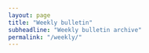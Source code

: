 ```yaml
---
layout: page
title: "Weekly bulletin"
subheadline: "Weekly bulletin archive"
permalink: "/weekly/"
---
```


<div id="nlist">
</div>

<script>
  holy12archive('weekly');
</script>

